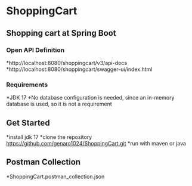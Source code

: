 # ShoppingCart

## Shopping cart at Spring Boot

### Open API Definition
*http://localhost:8080/shoppingcart/v3/api-docs
*http://localhost:8080/shoppingcart/swagger-ui/index.html


### Requirements
*JDK 17
*No database configuration is needed, since an in-memory database is used, so it is not a requirement

## Get Started
*install jdk 17
*clone the repository https://github.com/genaro1024/ShoppingCart.git
*run with maven or java

## Postman Collection
*ShoppingCart.postman_collection.json



